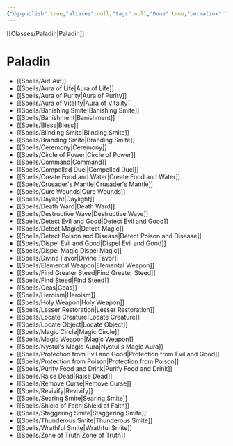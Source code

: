 ```yaml
---
{"dg-publish":true,"aliases":null,"tags":null,"Done":true,"permalink":"/classes/spelllists/paladin-spelllist/","dgHomeLink":false,"dgPassFrontmatter":true}
---
```


[[Classes/Paladin|Paladin]]
# Paladin
- [[Spells/Aid|Aid]]
- [[Spells/Aura of Life|Aura of Life]]
- [[Spells/Aura of Purity|Aura of Purity]]
- [[Spells/Aura of Vitality|Aura of Vitality]]
- [[Spells/Banishing Smite|Banishing Smite]]
- [[Spells/Banishment|Banishment]]
- [[Spells/Bless|Bless]]
- [[Spells/Blinding Smite|Blinding Smite]]
- [[Spells/Branding Smite|Branding Smite]]
- [[Spells/Ceremony|Ceremony]]
- [[Spells/Circle of Power|Circle of Power]]
- [[Spells/Command|Command]]
- [[Spells/Compelled Duel|Compelled Duel]]
- [[Spells/Create Food and Water|Create Food and Water]]
- [[Spells/Crusader's Mantle|Crusader's Mantle]]
- [[Spells/Cure Wounds|Cure Wounds]]
- [[Spells/Daylight|Daylight]]
- [[Spells/Death Ward|Death Ward]]
- [[Spells/Destructive Wave|Destructive Wave]]
- [[Spells/Detect Evil and Good|Detect Evil and Good]]
- [[Spells/Detect Magic|Detect Magic]]
- [[Spells/Detect Poison and Disease|Detect Poison and Disease]]
- [[Spells/Dispel Evil and Good|Dispel Evil and Good]]
- [[Spells/Dispel Magic|Dispel Magic]]
- [[Spells/Divine Favor|Divine Favor]]
- [[Spells/Elemental Weapon|Elemental Weapon]]
- [[Spells/Find Greater Steed|Find Greater Steed]]
- [[Spells/Find Steed|Find Steed]]
- [[Spells/Geas|Geas]]
- [[Spells/Heroism|Heroism]]
- [[Spells/Holy Weapon|Holy Weapon]]
- [[Spells/Lesser Restoration|Lesser Restoration]]
- [[Spells/Locate Creature|Locate Creature]]
- [[Spells/Locate Object|Locate Object]]
- [[Spells/Magic Circle|Magic Circle]]
- [[Spells/Magic Weapon|Magic Weapon]]
- [[Spells/Nystul's Magic Aura|Nystul's Magic Aura]]
- [[Spells/Protection from Evil and Good|Protection from Evil and Good]]
- [[Spells/Protection from Poison|Protection from Poison]]
- [[Spells/Purify Food and Drink|Purify Food and Drink]]
- [[Spells/Raise Dead|Raise Dead]]
- [[Spells/Remove Curse|Remove Curse]]
- [[Spells/Revivify|Revivify]]
- [[Spells/Searing Smite|Searing Smite]]
- [[Spells/Shield of Faith|Shield of Faith]]
- [[Spells/Staggering Smite|Staggering Smite]]
- [[Spells/Thunderous Smite|Thunderous Smite]]
- [[Spells/Wrathful Smite|Wrathful Smite]]
- [[Spells/Zone of Truth|Zone of Truth]]
